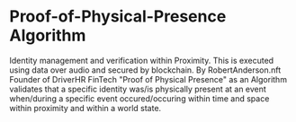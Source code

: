 # Proof-of-Physical-Presence Algorithm
Identity management and verification within Proximity. This is executed using data over audio and secured by blockchain.
By RobertAnderson.nft Founder of DriverHR FinTech "Proof of Physical Presence" as an Algorithm validates that a specific identity was/is physically present at an event when/during a specific event occured/occuring within time and space within proximity and within a world state. 
